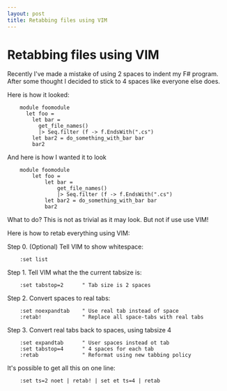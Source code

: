 ```yaml
---
layout: post
title: Retabbing files using VIM
---
```


# Retabbing files using VIM #

Recently I've made a mistake of using 2 spaces to indent my F# program. After
some thought I decided to stick to 4 spaces like everyone else does.

Here is how it looked:

        module foomodule
          let foo = 
            let bar = 
              get_file_names()
              |> Seq.filter (f -> f.EndsWith(".cs")
            let bar2 = do_something_with_bar bar
            bar2

And here is how I wanted it to look

        module foomodule
            let foo = 
                let bar = 
                    get_file_names()
                    |> Seq.filter (f -> f.EndsWith(".cs")
                let bar2 = do_something_with_bar bar
                bar2


What to do? This is not as trivial as it may look. But not if use use VIM!

Here is how to retab everything using VIM:

Step 0. (Optional) Tell VIM to show whitespace:

        :set list

Step 1. Tell VIM what the the current tabsize is:

        :set tabstop=2      " Tab size is 2 spaces

Step 2. Convert spaces to real tabs:

        :set noexpandtab    " Use real tab instead of space
        :retab!             " Replace all space-tabs with real tabs

Step 3. Convert real tabs back to spaces, using tabsize 4

        :set expandtab      " User spaces instead ot tab
        :set tabstop=4      " 4 spaces for each tab
        :retab              " Reformat using new tabbing policy


It's possible to get all this on one line:

        :set ts=2 noet | retab! | set et ts=4 | retab




